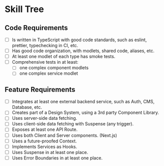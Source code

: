 # Skill Tree

## Code Requirements

- [ ] Is written in TypeScript with good code standards, such as eslint, prettier, typechecking in CI, etc.
- [ ] Has good code organization, with modlets, shared code, aliases, etc.
- [ ] At least one modlet of each type has smoke tests.
- [ ] Comprehensive tests in at least:
  - [ ] one complex component modlets
  - [ ] one complex service modlet

## Feature Requirements

- [ ] Integrates at least one external backend service, such as Auth, CMS, Database, etc.
- [ ] Creates part of a Design System, using a 3rd party Component Library.
- [ ] Uses server-side data fetching.
- [ ] Uses client-side data fetching with Suspense (any trigger).
- [ ] Exposes at least one API Route.
- [ ] Uses both Client and Server components. (Next.js)
- [ ] Uses a future-proofed Context.
- [ ] Implements Services as Hooks.
- [ ] Uses Suspense in at least one place.
- [ ] Uses Error Boundaries in at least one place.
